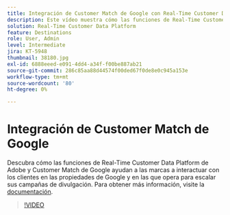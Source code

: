 ```yaml
---
title: Integración de Customer Match de Google con Real-Time Customer Data Platform de Adobe
description: Este vídeo muestra cómo las funciones de Real-Time Customer Data Platform de Adobe y Customer Match de Google ayudan a las marcas a interactuar con los clientes en las propiedades de Google y en las que opera para escalar sus campañas de divulgación.
solution: Real-Time Customer Data Platform
feature: Destinations
role: User, Admin
level: Intermediate
jira: KT-5948
thumbnail: 38180.jpg
exl-id: 6888eeed-e091-4dd4-a34f-f00be887ab21
source-git-commit: 286c85aa88d44574f00ded67f0de8e0c945a153e
workflow-type: tm+mt
source-wordcount: '80'
ht-degree: 0%

---
```


# Integración de Customer Match de Google

Descubra cómo las funciones de Real-Time Customer Data Platform de Adobe y Customer Match de Google ayudan a las marcas a interactuar con los clientes en las propiedades de Google y en las que opera para escalar sus campañas de divulgación. Para obtener más información, visite la [documentación](https://experienceleague.adobe.com/docs/experience-platform/destinations/catalog/advertising/google-customer-match.html).

>[!VIDEO](https://video.tv.adobe.com/v/38180?learn=on&enablevpops)
